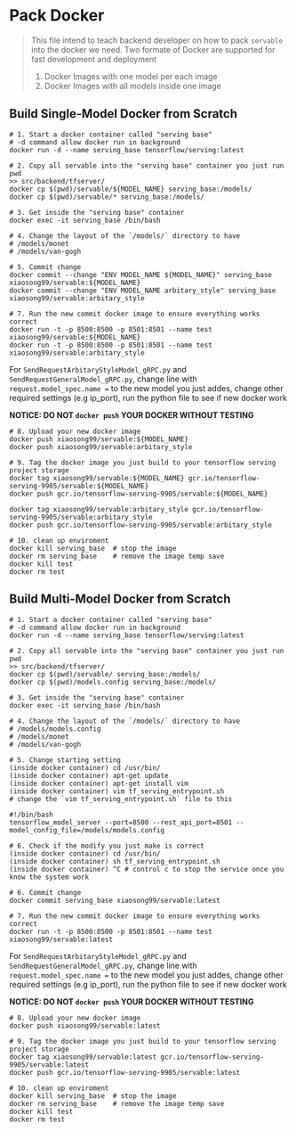# Pack Docker 
> This file intend to teach backend developer on how to pack `servable` into the docker we need. 
> Two formate of Docker are supported for fast development and deployment 
> 1. Docker Images with one model per each image 
> 2. Docker Images with all models inside one image

## Build Single-Model Docker from Scratch 
```shell
# 1. Start a docker container called "serving base"
# -d command allow docker run in background 
docker run -d --name serving_base tensorflow/serving:latest

# 2. Copy all servable into the "serving base" container you just run 
pwd 
>> src/backend/tfserver/
docker cp $(pwd)/servable/${MODEL_NAME} serving_base:/models/ 
docker cp $(pwd)/servable/* serving_base:/models/ 

# 3. Get inside the "serving base" container
docker exec -it serving_base /bin/bash 

# 4. Change the layout of the `/models/` directory to have 
# /models/monet 
# /models/van-gogh 

# 5. Commit change 
docker commit --change "ENV MODEL_NAME ${MODEL_NAME}" serving_base xiaosong99/servable:${MODEL_NAME}
docker commit --change "ENV MODEL_NAME arbitary_style" serving_base xiaosong99/servable:arbitary_style

# 7. Run the new commit docker image to ensure everything works correct 
docker run -t -p 8500:8500 -p 8501:8501 --name test xiaosong99/servable:${MODEL_NAME}
docker run -t -p 8500:8500 -p 8501:8501 --name test xiaosong99/servable:arbitary_style

```
 For `SendRequestArbitaryStyleModel_gRPC.py` and `SendRequestGeneralModel_gRPC.py`, change line with `request.model_spec.name =` to the new model you just addes, change other required settings (e.g ip_port), run the python file to see if new docker work 

 **NOTICE: DO NOT `docker push` YOUR DOCKER WITHOUT TESTING** 

```shell
# 8. Upload your new docker image 
docker push xiaosong99/servable:${MODEL_NAME}
docker push xiaosong99/servable:arbitary_style

# 9. Tag the docker image you just build to your tensorflow serving project storage 
docker tag xiaosong99/servable:${MODEL_NAME} gcr.io/tensorflow-serving-9905/servable:${MODEL_NAME}
docker push gcr.io/tensorflow-serving-9905/servable:${MODEL_NAME}

docker tag xiaosong99/servable:arbitary_style gcr.io/tensorflow-serving-9905/servable:arbitary_style
docker push gcr.io/tensorflow-serving-9905/servable:arbitary_style

# 10. clean up enviroment 
docker kill serving_base  # stop the image 
docker rm serving_base    # remove the image temp save 
docker kill test 
docker rm test 
```


## Build Multi-Model Docker from Scratch 
```shell
# 1. Start a docker container called "serving base"
# -d command allow docker run in background 
docker run -d --name serving_base tensorflow/serving:latest

# 2. Copy all servable into the "serving base" container you just run 
pwd 
>> src/backend/tfserver/
docker cp $(pwd)/servable/ serving_base:/models/ 
docker cp $(pwd)/models.config serving_base:/models/

# 3. Get inside the "serving base" container
docker exec -it serving_base /bin/bash 

# 4. Change the layout of the `/models/` directory to have 
# /models/models.config 
# /models/monet 
# /models/van-gogh 

# 5. Change starting setting 
(inside docker container) cd /usr/bin/
(inside docker container) apt-get update
(inside docker container) apt-get install vim
(inside docker container) vim tf_serving_entrypoint.sh
# change the `vim tf_serving_entrypoint.sh` file to this 
```
```shell
#!/bin/bash
tensorflow_model_server --port=8500 --rest_api_port=8501 --model_config_file=/models/models.config
``` 
```shell
# 6. Check if the modify you just make is correct 
(inside docker container) cd /usr/bin/
(inside docker container) sh tf_serving_entrypoint.sh 
(inside docker container) ^C # control c to stop the service once you know the system work 

# 6. Commit change 
docker commit serving_base xiaosong99/servable:latest

# 7. Run the new commit docker image to ensure everything works correct 
docker run -t -p 8500:8500 -p 8501:8501 --name test xiaosong99/servable:latest
```
 For `SendRequestArbitaryStyleModel_gRPC.py` and `SendRequestGeneralModel_gRPC.py`, change line with `request.model_spec.name =` to the new model you just addes, change other required settings (e.g ip_port), run the python file to see if new docker work 

 **NOTICE: DO NOT `docker push` YOUR DOCKER WITHOUT TESTING** 

```shell
# 8. Upload your new docker image 
docker push xiaosong99/servable:latest

# 9. Tag the docker image you just build to your tensorflow serving project storage 
docker tag xiaosong99/servable:latest gcr.io/tensorflow-serving-9905/servable:latest
docker push gcr.io/tensorflow-serving-9905/servable:latest

# 10. clean up enviroment 
docker kill serving_base  # stop the image 
docker rm serving_base    # remove the image temp save 
docker kill test 
docker rm test 
```

